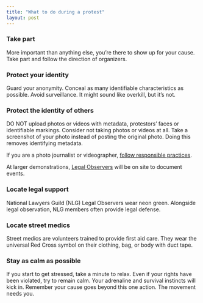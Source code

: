 ```yaml
---
title: "What to do during a protest"
layout: post
---
```

### Take part
More important than anything else, you’re there to show up for your cause. Take part and follow the direction of organizers. 

### Protect your identity
Guard your anonymity. Conceal as many identifiable characteristics as possible. Avoid surveillance. It might sound like overkill, but it’s not.

### Protect the identity of others
DO NOT upload photos or videos with metadata, protestors’ faces or identifiable markings.  Consider not taking photos or videos at all. Take a screenshot of your photo instead of posting the original photo. Doing this removes identifying metadata.

If you are a photo journalist or videographer, [follow responsible practices](https://twitter.com/sarahmcgphoto/status/1266936193373143041). 

At larger demonstrations, [Legal Observers](https://www.nlg.org/legalobservers/) will be on site to document events.

### Locate legal support
National Lawyers Guild (NLG) Legal Observers wear neon green. Alongside legal observation, NLG members often provide legal defense. 

### Locate street medics
Street medics are volunteers trained to provide first aid care. They wear the universal Red Cross symbol on their clothing, bag, or body with duct tape.

### Stay as calm as possible
If you start to get stressed, take a minute to relax. Even if your rights have been violated, try to remain calm. Your adrenaline and survival instincts will kick in. Remember your cause goes beyond this one action. The movement needs you.